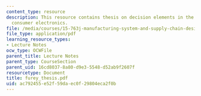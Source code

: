 ```yaml
---
content_type: resource
description: This resource contains thesis on decision elements in the design of a
  consumer electronics.
file: /media/courses/15-763j-manufacturing-system-and-supply-chain-design-spring-2005/ac792455e52f59daec0f29804eca2f0b_furey_thesis.pdf
file_type: application/pdf
learning_resource_types:
- Lecture Notes
ocw_type: OCWFile
parent_title: Lecture Notes
parent_type: CourseSection
parent_uid: 16cd8037-8a80-d9e3-5548-d52ab9f2607f
resourcetype: Document
title: furey_thesis.pdf
uid: ac792455-e52f-59da-ec0f-29804eca2f0b
---
```

